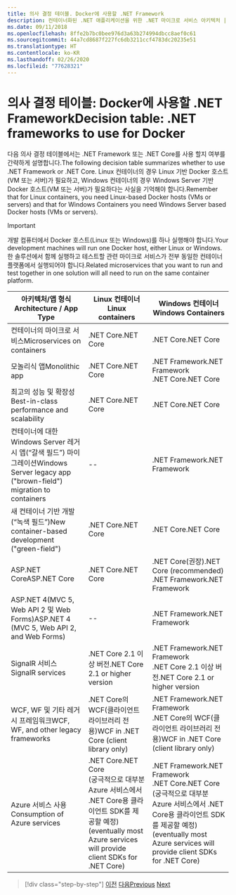 ```yaml
---
title: 의사 결정 테이블. Docker에 사용할 .NET Framework
description: 컨테이너화된 .NET 애플리케이션을 위한 .NET 마이크로 서비스 아키텍처 | 의사 결정 테이블, Docker에 사용할 .NET Framework
ms.date: 09/11/2018
ms.openlocfilehash: 8ffe2b7bc0bee976d3a63b274994dbcc8aef0c61
ms.sourcegitcommit: 44a7cd8687f227fc6db3211ccf4783dc20235e51
ms.translationtype: HT
ms.contentlocale: ko-KR
ms.lasthandoff: 02/26/2020
ms.locfileid: "77628321"
---
```

# <a name="decision-table-net-frameworks-to-use-for-docker"></a><span data-ttu-id="bc326-104">의사 결정 테이블: Docker에 사용할 .NET Framework</span><span class="sxs-lookup"><span data-stu-id="bc326-104">Decision table: .NET frameworks to use for Docker</span></span>

<span data-ttu-id="bc326-105">다음 의사 결정 테이블에서는 .NET Framework 또는 .NET Core를 사용 할지 여부를 간략하게 설명합니다.</span><span class="sxs-lookup"><span data-stu-id="bc326-105">The following decision table summarizes whether to use .NET Framework or .NET Core.</span></span> <span data-ttu-id="bc326-106">Linux 컨테이너의 경우 Linux 기반 Docker 호스트(VM 또는 서버)가 필요하고, Windows 컨테이너의 경우 Windows Server 기반 Docker 호스트(VM 또는 서버)가 필요하다는 사실을 기억해야 합니다.</span><span class="sxs-lookup"><span data-stu-id="bc326-106">Remember that for Linux containers, you need Linux-based Docker hosts (VMs or servers) and that for Windows Containers you need Windows Server based Docker hosts (VMs or servers).</span></span>

> [!IMPORTANT]
> <span data-ttu-id="bc326-107">개발 컴퓨터에서 Docker 호스트(Linux 또는 Windows)를 하나 실행해야 합니다.</span><span class="sxs-lookup"><span data-stu-id="bc326-107">Your development machines will run one Docker host, either Linux or Windows.</span></span> <span data-ttu-id="bc326-108">한 솔루션에서 함께 실행하고 테스트할 관련 마이크로 서비스가 전부 동일한 컨테이너 플랫폼에서 실행되어야 합니다.</span><span class="sxs-lookup"><span data-stu-id="bc326-108">Related microservices that you want to run and test together in one solution will all need to run on the same container platform.</span></span>

| <span data-ttu-id="bc326-109">아키텍처/앱 형식</span><span class="sxs-lookup"><span data-stu-id="bc326-109">Architecture / App Type</span></span> | <span data-ttu-id="bc326-110">Linux 컨테이너</span><span class="sxs-lookup"><span data-stu-id="bc326-110">Linux containers</span></span> | <span data-ttu-id="bc326-111">Windows 컨테이너</span><span class="sxs-lookup"><span data-stu-id="bc326-111">Windows Containers</span></span> |
|-------------------------|------------------|--------------------|
| <span data-ttu-id="bc326-112">컨테이너의 마이크로 서비스</span><span class="sxs-lookup"><span data-stu-id="bc326-112">Microservices on containers</span></span> | <span data-ttu-id="bc326-113">.NET Core</span><span class="sxs-lookup"><span data-stu-id="bc326-113">.NET Core</span></span> | <span data-ttu-id="bc326-114">.NET Core</span><span class="sxs-lookup"><span data-stu-id="bc326-114">.NET Core</span></span> |
| <span data-ttu-id="bc326-115">모놀리식 앱</span><span class="sxs-lookup"><span data-stu-id="bc326-115">Monolithic app</span></span> | <span data-ttu-id="bc326-116">.NET Core</span><span class="sxs-lookup"><span data-stu-id="bc326-116">.NET Core</span></span> | <span data-ttu-id="bc326-117">.NET Framework</span><span class="sxs-lookup"><span data-stu-id="bc326-117">.NET Framework</span></span> <br/> <span data-ttu-id="bc326-118">.NET Core</span><span class="sxs-lookup"><span data-stu-id="bc326-118">.NET Core</span></span> |
| <span data-ttu-id="bc326-119">최고의 성능 및 확장성</span><span class="sxs-lookup"><span data-stu-id="bc326-119">Best-in-class performance and scalability</span></span> | <span data-ttu-id="bc326-120">.NET Core</span><span class="sxs-lookup"><span data-stu-id="bc326-120">.NET Core</span></span> | <span data-ttu-id="bc326-121">.NET Core</span><span class="sxs-lookup"><span data-stu-id="bc326-121">.NET Core</span></span> |
| <span data-ttu-id="bc326-122">컨테이너에 대한 Windows Server 레거시 앱(“갈색 필드”) 마이그레이션</span><span class="sxs-lookup"><span data-stu-id="bc326-122">Windows Server legacy app ("brown-field") migration to containers</span></span> | -- | <span data-ttu-id="bc326-123">.NET Framework</span><span class="sxs-lookup"><span data-stu-id="bc326-123">.NET Framework</span></span> |
| <span data-ttu-id="bc326-124">새 컨테이너 기반 개발(“녹색 필드”)</span><span class="sxs-lookup"><span data-stu-id="bc326-124">New container-based development ("green-field")</span></span> | <span data-ttu-id="bc326-125">.NET Core</span><span class="sxs-lookup"><span data-stu-id="bc326-125">.NET Core</span></span> | <span data-ttu-id="bc326-126">.NET Core</span><span class="sxs-lookup"><span data-stu-id="bc326-126">.NET Core</span></span> |
| <span data-ttu-id="bc326-127">ASP.NET Core</span><span class="sxs-lookup"><span data-stu-id="bc326-127">ASP.NET Core</span></span> | <span data-ttu-id="bc326-128">.NET Core</span><span class="sxs-lookup"><span data-stu-id="bc326-128">.NET Core</span></span> | <span data-ttu-id="bc326-129">.NET Core(권장)</span><span class="sxs-lookup"><span data-stu-id="bc326-129">.NET Core (recommended)</span></span> <br/> <span data-ttu-id="bc326-130">.NET Framework</span><span class="sxs-lookup"><span data-stu-id="bc326-130">.NET Framework</span></span> |
| <span data-ttu-id="bc326-131">ASP.NET 4(MVC 5, Web API 2 및 Web Forms)</span><span class="sxs-lookup"><span data-stu-id="bc326-131">ASP.NET 4 (MVC 5, Web API 2, and Web Forms)</span></span> | -- | <span data-ttu-id="bc326-132">.NET Framework</span><span class="sxs-lookup"><span data-stu-id="bc326-132">.NET Framework</span></span> |
| <span data-ttu-id="bc326-133">SignalR 서비스</span><span class="sxs-lookup"><span data-stu-id="bc326-133">SignalR services</span></span> | <span data-ttu-id="bc326-134">.NET Core 2.1 이상 버전</span><span class="sxs-lookup"><span data-stu-id="bc326-134">.NET Core 2.1 or higher version</span></span> | <span data-ttu-id="bc326-135">.NET Framework</span><span class="sxs-lookup"><span data-stu-id="bc326-135">.NET Framework</span></span> <br/> <span data-ttu-id="bc326-136">.NET Core 2.1 이상 버전</span><span class="sxs-lookup"><span data-stu-id="bc326-136">.NET Core 2.1 or higher version</span></span> |
| <span data-ttu-id="bc326-137">WCF, WF 및 기타 레거시 프레임워크</span><span class="sxs-lookup"><span data-stu-id="bc326-137">WCF, WF, and other legacy frameworks</span></span> | <span data-ttu-id="bc326-138">.NET Core의 WCF(클라이언트 라이브러리 전용)</span><span class="sxs-lookup"><span data-stu-id="bc326-138">WCF in .NET Core (client library only)</span></span> | <span data-ttu-id="bc326-139">.NET Framework</span><span class="sxs-lookup"><span data-stu-id="bc326-139">.NET Framework</span></span> <br/> <span data-ttu-id="bc326-140">.NET Core의 WCF(클라이언트 라이브러리 전용)</span><span class="sxs-lookup"><span data-stu-id="bc326-140">WCF in .NET Core (client library only)</span></span> |
| <span data-ttu-id="bc326-141">Azure 서비스 사용</span><span class="sxs-lookup"><span data-stu-id="bc326-141">Consumption of Azure services</span></span> | <span data-ttu-id="bc326-142">.NET Core</span><span class="sxs-lookup"><span data-stu-id="bc326-142">.NET Core</span></span> <br/> <span data-ttu-id="bc326-143">(궁극적으로 대부분 Azure 서비스에서 .NET Core용 클라이언트 SDK를 제공할 예정)</span><span class="sxs-lookup"><span data-stu-id="bc326-143">(eventually most Azure services will provide client SDKs for .NET Core)</span></span> | <span data-ttu-id="bc326-144">.NET Framework</span><span class="sxs-lookup"><span data-stu-id="bc326-144">.NET Framework</span></span> <br/> <span data-ttu-id="bc326-145">.NET Core</span><span class="sxs-lookup"><span data-stu-id="bc326-145">.NET Core</span></span> <br/> <span data-ttu-id="bc326-146">(궁극적으로 대부분 Azure 서비스에서 .NET Core용 클라이언트 SDK를 제공할 예정)</span><span class="sxs-lookup"><span data-stu-id="bc326-146">(eventually most Azure services will provide client SDKs for .NET Core)</span></span> |

>[!div class="step-by-step"]
><span data-ttu-id="bc326-147">[이전](net-framework-container-scenarios.md)
>[다음](net-container-os-targets.md)</span><span class="sxs-lookup"><span data-stu-id="bc326-147">[Previous](net-framework-container-scenarios.md)
[Next](net-container-os-targets.md)</span></span>
